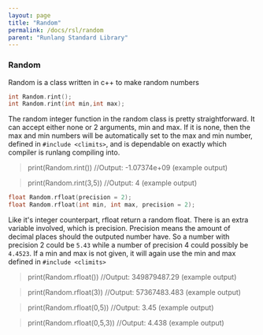 ```yaml
---
layout: page
title: "Random"
permalink: /docs/rsl/random
parent: "Runlang Standard Library"
---
```

<h3 id = "rsl_random">Random</h3>

Random is a class written in c++ to make random numbers

```cpp
int Random.rint();
int Random.rint(int min,int max);
```

The random integer function in the random class is pretty straightforward. It can accept either none or 2 arguments, min and max. If it is none, then the max and min numbers will be automatically set to the max and min number, defined in `#include <climits>`, and is dependable on exactly which compiler is runlang compiling into.

> print(Random.rint()) //Output: -1.07374e+09 (example output)

> print(Random.rint(3,5)) //Output: 4 (example output)

```cpp
float Random.rfloat(precision = 2);
float Random.rfloat(int min, int max, precision = 2);
```

Like it's integer counterpart, rfloat return a random float. There is an extra variable involved, which is precision. Precision means the amount of decimal places should the outputed number have. So a number with precision 2 could be `5.43` while a number of precision 4 could possibly be `4.4523`. If a min and max is not given, it will again use the min and max defined in `#include <climits>`
> print(Random.rfloat()) //Output: 349879487.29 (example output)

> print(Random.rfloat(3)) //Output: 57367483.483 (example output)

> print(Random.rfloat(0,5)) //Output: 3.45 (example output)

> print(Random.rfloat(0,5,3)) //Output: 4.438 (example output)